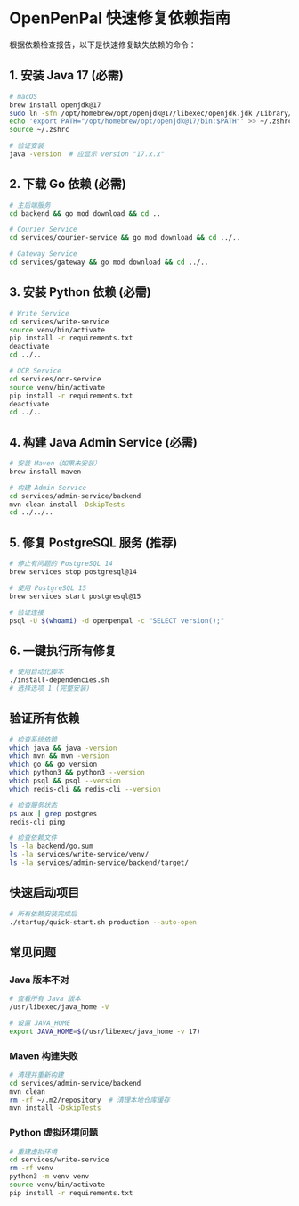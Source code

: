 # OpenPenPal 快速修复依赖指南

根据依赖检查报告，以下是快速修复缺失依赖的命令：

## 1. 安装 Java 17 (必需)
```bash
# macOS
brew install openjdk@17
sudo ln -sfn /opt/homebrew/opt/openjdk@17/libexec/openjdk.jdk /Library/Java/JavaVirtualMachines/openjdk-17.jdk
echo 'export PATH="/opt/homebrew/opt/openjdk@17/bin:$PATH"' >> ~/.zshrc
source ~/.zshrc

# 验证安装
java -version  # 应显示 version "17.x.x"
```

## 2. 下载 Go 依赖 (必需)
```bash
# 主后端服务
cd backend && go mod download && cd ..

# Courier Service  
cd services/courier-service && go mod download && cd ../..

# Gateway Service
cd services/gateway && go mod download && cd ../..
```

## 3. 安装 Python 依赖 (必需)
```bash
# Write Service
cd services/write-service
source venv/bin/activate
pip install -r requirements.txt
deactivate
cd ../..

# OCR Service
cd services/ocr-service  
source venv/bin/activate
pip install -r requirements.txt
deactivate
cd ../..
```

## 4. 构建 Java Admin Service (必需)
```bash
# 安装 Maven（如果未安装）
brew install maven

# 构建 Admin Service
cd services/admin-service/backend
mvn clean install -DskipTests
cd ../../..
```

## 5. 修复 PostgreSQL 服务 (推荐)
```bash
# 停止有问题的 PostgreSQL 14
brew services stop postgresql@14

# 使用 PostgreSQL 15
brew services start postgresql@15

# 验证连接
psql -U $(whoami) -d openpenpal -c "SELECT version();"
```

## 6. 一键执行所有修复
```bash
# 使用自动化脚本
./install-dependencies.sh
# 选择选项 1 (完整安装)
```

## 验证所有依赖
```bash
# 检查系统依赖
which java && java -version
which mvn && mvn -version  
which go && go version
which python3 && python3 --version
which psql && psql --version
which redis-cli && redis-cli --version

# 检查服务状态
ps aux | grep postgres
redis-cli ping

# 检查依赖文件
ls -la backend/go.sum
ls -la services/write-service/venv/
ls -la services/admin-service/backend/target/
```

## 快速启动项目
```bash
# 所有依赖安装完成后
./startup/quick-start.sh production --auto-open
```

## 常见问题

### Java 版本不对
```bash
# 查看所有 Java 版本
/usr/libexec/java_home -V

# 设置 JAVA_HOME
export JAVA_HOME=$(/usr/libexec/java_home -v 17)
```

### Maven 构建失败
```bash
# 清理并重新构建
cd services/admin-service/backend
mvn clean
rm -rf ~/.m2/repository  # 清理本地仓库缓存
mvn install -DskipTests
```

### Python 虚拟环境问题
```bash
# 重建虚拟环境
cd services/write-service
rm -rf venv
python3 -m venv venv
source venv/bin/activate
pip install -r requirements.txt
```
